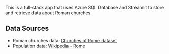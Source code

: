 This is a full-stack app that uses Azure SQL Database and Streamlit to store and retrieve data about Roman churches.

## Data Sources

- Roman churches data: [Churches of Rome dataset](https://github.com/ericleasemorgan/churches-of-rome/blob/master/etc/roman-churches.csv)
- Population data: [Wikipedia - Rome](https://en.wikipedia.org/wiki/Rome)


